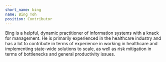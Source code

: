 ```yaml
---
short_name: bing
name: Bing Toh
position: Contributor
---
```


Bing is a helpful, dynamic practitioner of information systems with a knack for management. He is primarily experienced in the healthcare industry and has a lot to contribute
in terms of experience in working in healthcare and implementing state-wide solutions to scale, as well as risk mitigation in terms of bottlenecks and general productivity issues.